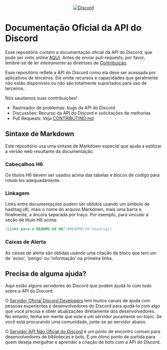 <div align="center">
  <p>
    <a href="https://github.com/decov/discord-api-docs-ptbr"><img src="https://apps.uk/wp-content/uploads/2022/04/developer-mode.jpg" width="" alt="Discord"></a>
  </p>
</div>

# Documentação Oficial da API do Discord

Esse repositório contém a documentação oficial da API do Discord, que pode ser visto online [AQUI](https://discord.com/developers/docs/intro). Antes de enviar pull-requests, por favor, lembre-se de ler _inteiramente_ as diretrizes de [Contribuição](CONTRIBUTING.md).

Esse repositório reflete a API do Discord como ela deve ser acessada por aplicativos de terceiros. Ele omite recursos e capacidades que geralmente não estão disponíveis ou não são totalmente suportados para uso de terceiros.

Nós saudamos suas contribuições!

-   Rastreador de problemas: bugs da API do Discord
-   Discussões: Recurso da API do Discord e solicitações de melhorias
-   Pull Requests: Veja [CONTRIBUTING.md](https://github.com/discord/discord-api-docs/blob/main/CONTRIBUTING.md)

## Sintaxe de Markdown

Este repositório usa uma sintaxe de Markdown especial que ajuda a estilizar a versão web resultante da documentação.

### Cabeçalhos H6

Os títulos H6 devem ser usados ​​acima das tabelas e blocos de código para rotulá-los adequadamente.

### Linkagem

Links entre documentações podem ser obtidos usando um símbolo de hashtag (#), mais o nome do arquivo Markdown, mais uma barra e, finalmente, a âncora separada por traço. Por exemplo, para vincular à seção de título H6 acima:

```md
[Links para o README.md H6](#README/h6-headings)
```

### Caixas de Alerta

As caixas de alerta são obtidas usando uma citação de bloco que tem um de 'aviso', 'perigo' ou 'informação' na primeira linha.

## Precisa de alguma ajuda?

Aqui estão alguns servidores do Discord que podem ajudá-lo com tudo sobre a API do Discord:

O [Servidor Oficial Discord Developers](https://discord.gg/discord-developers) tem muitos canais de ajuda com pessoas experientes e desenvolvedores do Discord para ajudá-lo com algo que você precisa e obter atualizações diretamente dos desenvolvedores. No entanto, tenha em mente que este é um servidor puramente on-topic. Se você está procurando uma comunidade, junte-se ao servidor abaixo.

O [Servidor API Não Oficial do Discord](https://discord.gg/discord-api) é um ponto de encontro comum para desenvolvedores de bibliotecas e bots. É um ótimo ponto de partida para quem deseja mergulhar e aprender a criação de bots com a API do Discord.
